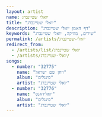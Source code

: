 ```yaml
---
layout: artist
name: יואלי שטיינברג
title: "יואלי שטיינברג"
description: "דף האמן יואלי שטיינברג"
keywords: "שירים, מוזיקה, יואלי שטיינברג"
permalink: /artists/יואלי-שטיינברג
redirect_from:
  - /artists/list/יואלי שטיינברג
  - /artists/יואלי-שטיינברג/
songs:
  - number: "32775"
    name: "ויחן שם ישראל"
    album: "סינגלים"
    artist: "יואלי שטיינברג"
  - number: "32776"
    name: "יואלידאנס"
    album: "סינגלים"
    artist: "יואלי שטיינברג"
---
```

